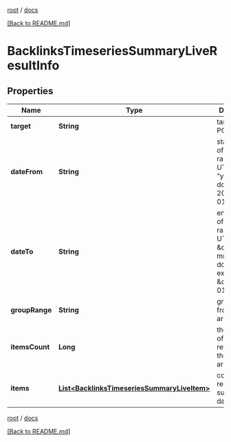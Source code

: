 [root](./../ "root") / [docs](./ "docs")

[[Back to README.md]](./../README.md "[Back to README.md]")

# BacklinksTimeseriesSummaryLiveResultInfo

## Properties

| Name | Type | Description | Notes |
|------------ | ------------- | ------------- | -------------|
|**target** | **String** | target from a POST array |  [optional] |
|**dateFrom** | **String** | starting date of the time range in the UTC format: “yyyy-mm-dd” example: 2019-01-01 |  [optional] |
|**dateTo** | **String** | ending date of the time range in the UTC format: \&quot;yyyy-mm-dd\&quot; example: \&quot;2019-01-15\&quot; |  [optional] |
|**groupRange** | **String** | group_range from a POST array |  [optional] |
|**itemsCount** | **Long** | the number of results returned in the items array |  [optional] |
|**items** | [**List&lt;BacklinksTimeseriesSummaryLiveItem&gt;**](BacklinksTimeseriesSummaryLiveItem.md) | contains relevant summary data |  [optional] |

[root](./../ "root") / [docs](./ "docs")

[[Back to README.md]](./../README.md "[Back to README.md]")